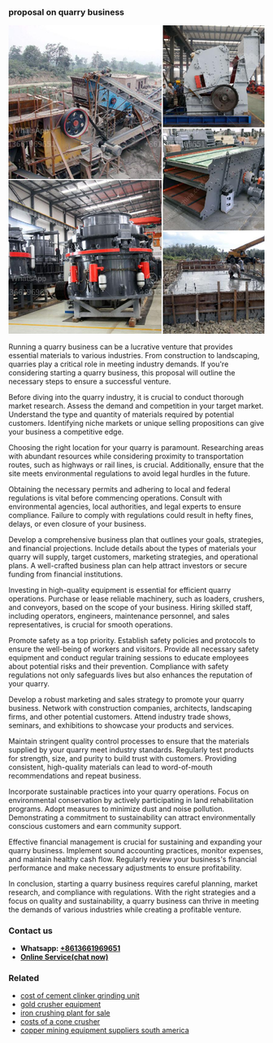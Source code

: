<h3>proposal on quarry business</h3><img src='1708587212.jpg' alt=''><p>Running a quarry business can be a lucrative venture that provides essential materials to various industries. From construction to landscaping, quarries play a critical role in meeting industry demands. If you're considering starting a quarry business, this proposal will outline the necessary steps to ensure a successful venture.</p><p>Before diving into the quarry industry, it is crucial to conduct thorough market research. Assess the demand and competition in your target market. Understand the type and quantity of materials required by potential customers. Identifying niche markets or unique selling propositions can give your business a competitive edge.</p><p>Choosing the right location for your quarry is paramount. Researching areas with abundant resources while considering proximity to transportation routes, such as highways or rail lines, is crucial. Additionally, ensure that the site meets environmental regulations to avoid legal hurdles in the future.</p><p>Obtaining the necessary permits and adhering to local and federal regulations is vital before commencing operations. Consult with environmental agencies, local authorities, and legal experts to ensure compliance. Failure to comply with regulations could result in hefty fines, delays, or even closure of your business.</p><p>Develop a comprehensive business plan that outlines your goals, strategies, and financial projections. Include details about the types of materials your quarry will supply, target customers, marketing strategies, and operational plans. A well-crafted business plan can help attract investors or secure funding from financial institutions.</p><p>Investing in high-quality equipment is essential for efficient quarry operations. Purchase or lease reliable machinery, such as loaders, crushers, and conveyors, based on the scope of your business. Hiring skilled staff, including operators, engineers, maintenance personnel, and sales representatives, is crucial for smooth operations.</p><p>Promote safety as a top priority. Establish safety policies and protocols to ensure the well-being of workers and visitors. Provide all necessary safety equipment and conduct regular training sessions to educate employees about potential risks and their prevention. Compliance with safety regulations not only safeguards lives but also enhances the reputation of your quarry.</p><p>Develop a robust marketing and sales strategy to promote your quarry business. Network with construction companies, architects, landscaping firms, and other potential customers. Attend industry trade shows, seminars, and exhibitions to showcase your products and services.</p><p>Maintain stringent quality control processes to ensure that the materials supplied by your quarry meet industry standards. Regularly test products for strength, size, and purity to build trust with customers. Providing consistent, high-quality materials can lead to word-of-mouth recommendations and repeat business.</p><p>Incorporate sustainable practices into your quarry operations. Focus on environmental conservation by actively participating in land rehabilitation programs. Adopt measures to minimize dust and noise pollution. Demonstrating a commitment to sustainability can attract environmentally conscious customers and earn community support.</p><p>Effective financial management is crucial for sustaining and expanding your quarry business. Implement sound accounting practices, monitor expenses, and maintain healthy cash flow. Regularly review your business's financial performance and make necessary adjustments to ensure profitability.</p><p>In conclusion, starting a quarry business requires careful planning, market research, and compliance with regulations. With the right strategies and a focus on quality and sustainability, a quarry business can thrive in meeting the demands of various industries while creating a profitable venture.</p><h3>Contact us</h3><ul><li><strong>Whatsapp:&nbsp;<a href="https://wa.me/8613661969651">+8613661969651</a></strong></li><li><a href="https://swt.shibang-china.com/?git&amp;zhl&amp;proposal on quarry business"><strong>Online Service(chat now)</strong></a></li></ul><h3>Related</h3><ul><li><a href='cost of cement clinker grinding unit.md'>cost of cement clinker grinding unit</a></li><li><a href='gold crusher equipment.md'>gold crusher equipment</a></li><li><a href='iron crushing plant for sale.md'>iron crushing plant for sale</a></li><li><a href='costs of a cone crusher.md'>costs of a cone crusher</a></li><li><a href='copper mining equipment suppliers south america.md'>copper mining equipment suppliers south america</a></li></ul>